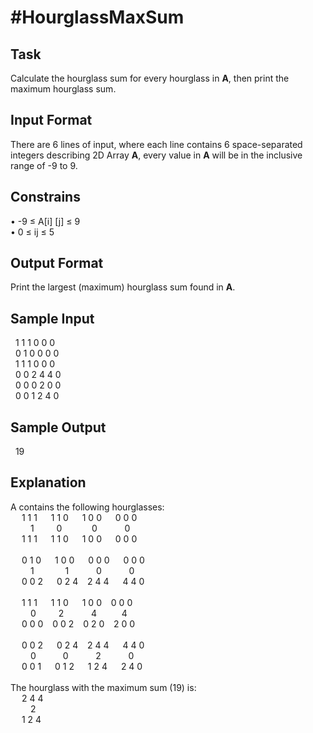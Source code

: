 <h1>#HourglassMaxSum</h1>
<h2>Task</h2>
    Calculate the hourglass sum for every hourglass in <b>A</b>, then print the maximum hourglass sum.
<h2>Input Format</h2>
    There are 6 lines of input, where each line contains 6 space-separated integers describing 2D Array <b>A</b>, every value in <b>A</b> will be in the inclusive range of -9 to 9.
<h2>Constrains</h2>
    &#8226; -9 &le; A&#91;i&#93; &#91;j&#93; &le; 9<br>
    &#8226; 0 &le; ij &le; 5        
<h2>Output Format</h2>
    Print the largest (maximum) hourglass sum found in <b>A</b>.
<h2>Sample Input</h2>
    &nbsp; 1 1 1 0 0 0<br>
    &nbsp; 0 1 0 0 0 0<br>
    &nbsp; 1 1 1 0 0 0<br>
    &nbsp; 0 0 2 4 4 0<br>
    &nbsp; 0 0 0 2 0 0<br>
    &nbsp; 0 0 1 2 4 0<br>
<h2>Sample Output</h2>
    &nbsp; 19
<h2>Explanation</h2>
    A contains the following hourglasses:<br>
&emsp; 1 1 1 &emsp; 1 1 0 &emsp; 1 0 0 &emsp; 0 0 0<br>
&emsp;&emsp; 1 &emsp;&emsp; 0 &emsp;&emsp;&nbsp;&nbsp;&nbsp; 0 &emsp;&emsp;&nbsp;&nbsp; 0<br>
&emsp; 1 1 1 &emsp; 1 1 0 &emsp; 1 0 0 &emsp; 0 0 0<br><br>
&emsp; 0 1 0 &emsp; 1 0 0 &emsp; 0 0 0 &emsp; 0 0 0<br>
&emsp;&emsp; 1 &emsp;&emsp;&emsp; 1 &emsp;&emsp;&nbsp;&nbsp; 0 &emsp;&emsp;&nbsp;&nbsp; 0<br>
&emsp; 0 0 2 &emsp; 0 2 4 &ensp; 2 4 4 &emsp; 4 4 0<br><br>
&emsp; 1 1 1 &emsp; 1 1 0 &emsp; 1 0 0 &ensp; 0 0 0<br>
&emsp;&emsp; 0 &emsp;&emsp; 2 &emsp;&emsp;&nbsp;&nbsp; 4 &emsp;&emsp;&nbsp; 4<br>
&emsp; 0 0 0 &ensp; 0 0 2 &ensp; 0 2 0 &ensp; 2 0 0<br><br>
&emsp; 0 0 2 &emsp; 0 2 4 &ensp; 2 4 4 &emsp; 4 4 0<br>
&emsp;&emsp; 0 &emsp;&emsp;&ensp; 0 &emsp;&emsp;&nbsp;&nbsp; 2 &emsp;&emsp;&nbsp;&nbsp; 0<br>
&emsp; 0 0 1 &emsp; 0 1 2 &emsp; 1 2 4 &emsp; 2 4 0<br><br>
The hourglass with the maximum sum (19) is:<br>
&emsp; 2 4 4<br>
&emsp;&emsp; 2<br>
&emsp; 1 2 4<br>

